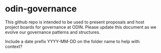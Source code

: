 # odin-governance

This github repo is intended to be used to present proposals and host project boards for governance at ODIN. Please update this document as we evolve our governance patterns and structures.

Include a date prefix YYYY-MM-DD on the folder name to help with context?
